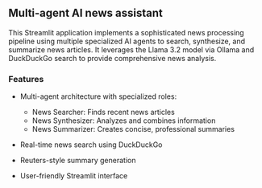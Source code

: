 ## Multi-agent AI news assistant
This Streamlit application implements a sophisticated news processing pipeline using multiple specialized AI agents to search, synthesize, and summarize news articles. It leverages the Llama 3.2 model via Ollama and DuckDuckGo search to provide comprehensive news analysis.


### Features
- Multi-agent architecture with specialized roles:
    - News Searcher: Finds recent news articles
    - News Synthesizer: Analyzes and combines information
    - News Summarizer: Creates concise, professional summaries

- Real-time news search using DuckDuckGo
- Reuters-style summary generation
- User-friendly Streamlit interface

